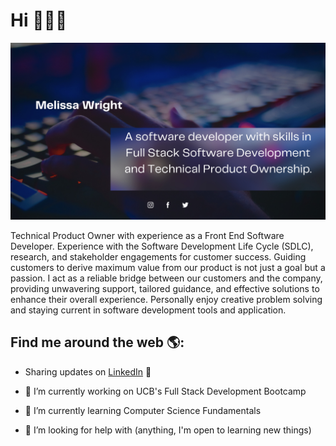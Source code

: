 # Hi   👩🏾‍💻

![Banner](https://github.com/Mwrightvet/Mwrightvet/blob/main/Githureadme.png?raw=true)

Technical Product Owner with experience as a Front End Software Developer. Experience with the Software Development Life Cycle (SDLC), research, and stakeholder engagements for customer success. Guiding customers to derive maximum value from our product is not just a goal but a passion. I act as a reliable bridge between our customers and the company, providing unwavering support, tailored guidance, and effective solutions to enhance their overall experience. Personally enjoy creative problem solving and staying current in software development tools and application.

## Find me around the web 🌎:

- Sharing updates on [LinkedIn](https://www.linkedin.com/in/melissa-wright-mba/) 💼

- 🔭 I’m currently working on UCB's Full Stack Development Bootcamp
- 🌱 I’m currently learning Computer Science Fundamentals
- 🤔 I’m looking for help with (anything, I'm open to learning new things)

<!--
**Mwrightvet/Mwrightvet** is a ✨ _special_ ✨ repository because its `README.md` (this file) appears on your GitHub profile.

Here are some ideas to get you started:

- 🔭 I’m currently working on ...
- 🌱 I’m currently learning ...
- 👯 I’m looking to collaborate on ...
- 🤔 I’m looking for help with ...
- 💬 Ask me about ...
- 📫 How to reach me: ...
- 😄 Pronouns: ...
- ⚡ Fun fact: ...
-->
